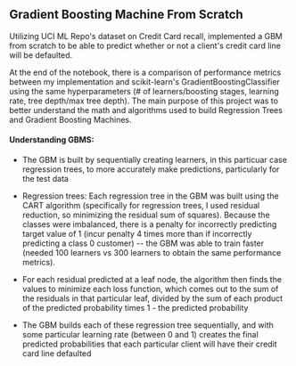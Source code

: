 ## Gradient Boosting Machine From Scratch

Utilizing UCI ML Repo's dataset on Credit Card recall, implemented a GBM from scratch to be able to predict whether or not a client's credit card line will be defaulted. 

At the end of the notebook, there is a comparison of performance metrics between my implementation and scikit-learn's GradientBoostingClassifier using the same hyperparameters (# of learners/boosting stages, learning rate, tree depth/max tree depth). The main purpose of this project was to better understand the math and algorithms used to build Regression Trees and Gradient Boosting Machines.

#### Understanding GBMS:

- The GBM is built by sequentially creating learners, in this particuar case regression trees, to more accurately make predictions, particularly for the test data

- Regression trees: Each regression tree in the GBM was built using the CART algorithm (specifically for regression trees, I used residual reduction, so minimizing the residual sum of squares). Because the classes were imbalanced, there is a penalty for incorrectly predicting target value of 1 (incur penalty 4 times more than if incorrectly predicting a class 0 customer) -- the GBM was able to train faster (needed 100 learners vs 300 learners to obtain the same performance metrics).

- For each residual predicted at a leaf node, the algorithm then finds the values to minimize each loss function, which comes out to the sum of the residuals in that particular leaf, divided by the sum of each product of the predicted probability times 1 - the predicted probability


- The GBM builds each of these regression tree sequentially, and with some particular learning rate (between 0 and 1) creates the final predicted probabilities that each particular client will have their credit card line defaulted 



